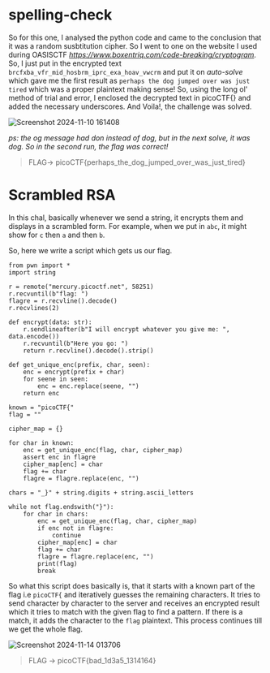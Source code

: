 # spelling-check  
So for this one, I analysed the python code and came to the conclusion that it was a random susbtitution cipher. So I went to one on the website I used during OASISCTF _https://www.boxentriq.com/code-breaking/cryptogram_. So, I just put in the encrypted text `brcfxba_vfr_mid_hosbrm_iprc_exa_hoav_vwcrm` and put it on _auto-solve_ which gave me the first result as `perhaps the dog jumped over was just tired` which was a proper plaintext making sense! So, using the long ol' method of trial and error, I enclosed the decrypted text in picoCTF{} and added the necessary underscores. And Voila!, the challenge was solved.  

  ![Screenshot 2024-11-10 161408](https://github.com/user-attachments/assets/fc70fef4-700f-4c57-b250-264de90f3c9e)  


_ps: the og message had don instead of dog, but in the next solve, it was dog. So in the second run, the flag was correct!_


> FLAG-> picoCTF{perhaps_the_dog_jumped_over_was_just_tired}

# Scrambled RSA
In this chal, basically whenever we send a string, it encrypts them and displays in a scrambled form. For example, when we put in `abc`, it might show for `c` then `a` and then `b`.  

So, here we write a script which gets us our flag.
```
from pwn import *
import string

r = remote("mercury.picoctf.net", 58251)
r.recvuntil(b"flag: ")
flagre = r.recvline().decode()
r.recvlines(2)

def encrypt(data: str):
    r.sendlineafter(b"I will encrypt whatever you give me: ", data.encode())
    r.recvuntil(b"Here you go: ")
    return r.recvline().decode().strip()

def get_unique_enc(prefix, char, seen):
    enc = encrypt(prefix + char)
    for seene in seen:
        enc = enc.replace(seene, "")
    return enc

known = "picoCTF{"
flag = ""

cipher_map = {}

for char in known:
    enc = get_unique_enc(flag, char, cipher_map)
    assert enc in flagre
    cipher_map[enc] = char
    flag += char
    flagre = flagre.replace(enc, "")

chars = "_}" + string.digits + string.ascii_letters

while not flag.endswith("}"):
    for char in chars:
        enc = get_unique_enc(flag, char, cipher_map)
        if enc not in flagre:
            continue
        cipher_map[enc] = char
        flag += char
        flagre = flagre.replace(enc, "")
        print(flag)
        break

```
So what this script does basically is, that it starts with a known part of the flag i.e `picoCTF{` and iteratively guesses the remaining characters. It tries to send character by character to the server and receives an encrypted result which it tries to match with the given flag to find a pattern. If there is a match, it adds the character to the `flag` plaintext. This process continues till we get the whole flag.  


![Screenshot 2024-11-14 013706](https://github.com/user-attachments/assets/355133f7-3284-49de-8b90-4fb519f03e2b)

> FLAG -> picoCTF{bad_1d3a5_1314164}
